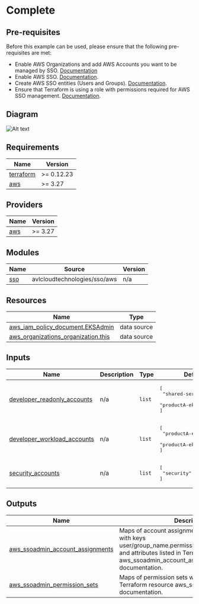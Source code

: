 # Complete

## Pre-requisites
Before this example can be used, please ensure that the following pre-requisites are met:
- Enable AWS Organizations and add AWS Accounts you want to be managed by SSO. [Documentation](https://docs.aws.amazon.com/organizations/latest/userguide/orgs_tutorials_basic.html)
- Enable AWS SSO. [Documentation](https://docs.aws.amazon.com/singlesignon/latest/userguide/step1.html).
- Create AWS SSO entities (Users and Groups). [Documentation](https://docs.aws.amazon.com/singlesignon/latest/userguide/addusers.html).
- Ensure that Terraform is using a role with permissions required for AWS SSO management. [Documentation](https://docs.aws.amazon.com/singlesignon/latest/userguide/iam-auth-access-using-id-policies.html#requiredpermissionsconsole).

## Diagram
![Alt text](aws_sso_diagram.png?raw=true "Title")

<!-- BEGINNING OF PRE-COMMIT-TERRAFORM DOCS HOOK -->
## Requirements

| Name | Version |
|------|---------|
| <a name="requirement_terraform"></a> [terraform](#requirement\_terraform) | >= 0.12.23 |
| <a name="requirement_aws"></a> [aws](#requirement\_aws) | >= 3.27 |

## Providers

| Name | Version |
|------|---------|
| <a name="provider_aws"></a> [aws](#provider\_aws) | >= 3.27 |

## Modules

| Name | Source | Version |
|------|--------|---------|
| <a name="module_sso"></a> [sso](#module\_sso) | avlcloudtechnologies/sso/aws | n/a |

## Resources

| Name | Type |
|------|------|
| [aws_iam_policy_document.EKSAdmin](https://registry.terraform.io/providers/hashicorp/aws/latest/docs/data-sources/iam_policy_document) | data source |
| [aws_organizations_organization.this](https://registry.terraform.io/providers/hashicorp/aws/latest/docs/data-sources/organizations_organization) | data source |

## Inputs

| Name | Description | Type | Default | Required |
|------|-------------|------|---------|:--------:|
| <a name="input_developer_readonly_accounts"></a> [developer\_readonly\_accounts](#input\_developer\_readonly\_accounts) | n/a | `list` | <pre>[<br>  "shared-services",<br>  "productA-eks-prod"<br>]</pre> | no |
| <a name="input_developer_workload_accounts"></a> [developer\_workload\_accounts](#input\_developer\_workload\_accounts) | n/a | `list` | <pre>[<br>  "productA-eks-staging",<br>  "productA-eks-dev"<br>]</pre> | no |
| <a name="input_security_accounts"></a> [security\_accounts](#input\_security\_accounts) | n/a | `list` | <pre>[<br>  "security"<br>]</pre> | no |

## Outputs

| Name | Description |
|------|-------------|
| <a name="output_aws_ssoadmin_account_assignments"></a> [aws\_ssoadmin\_account\_assignments](#output\_aws\_ssoadmin\_account\_assignments) | Maps of account assignments to permission sets with keys user/group\_name.permission\_set\_name.account\_id and attributes listed in Terraform resource aws\_ssoadmin\_account\_assignment documentation. |
| <a name="output_aws_ssoadmin_permission_sets"></a> [aws\_ssoadmin\_permission\_sets](#output\_aws\_ssoadmin\_permission\_sets) | Maps of permission sets with attributes listed in Terraform resource aws\_ssoadmin\_permission\_set documentation. |
<!-- END OF PRE-COMMIT-TERRAFORM DOCS HOOK -->